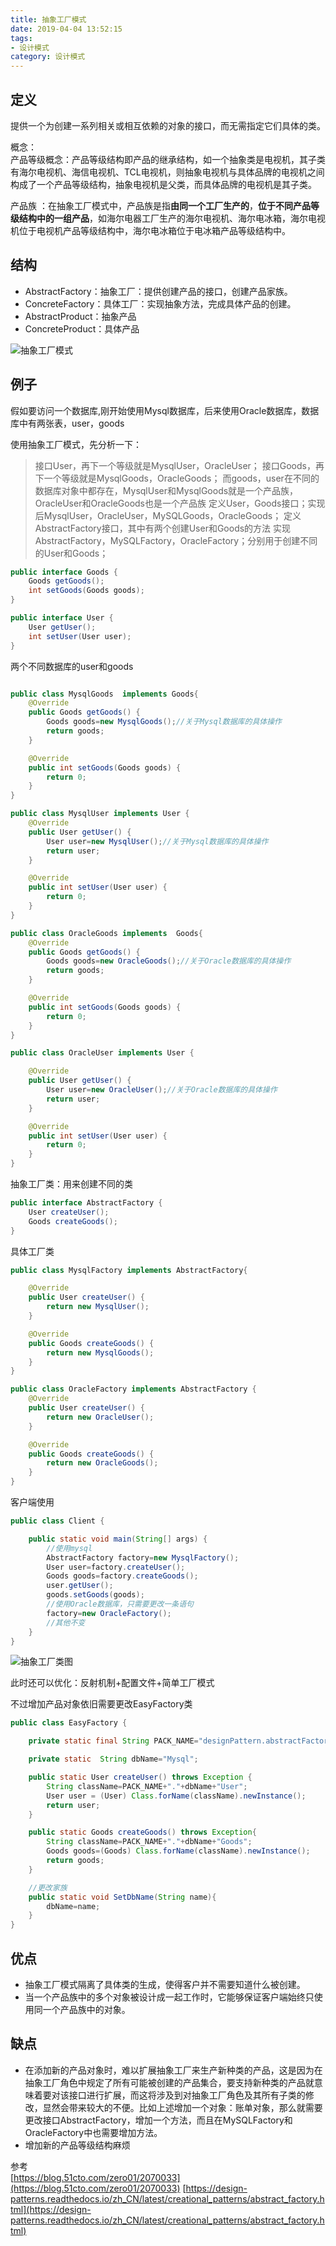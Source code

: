 ```yaml
---
title: 抽象工厂模式
date: 2019-04-04 13:52:15
tags: 
- 设计模式
category: 设计模式
---
```


## 定义
提供一个为创建一系列相关或相互依赖的对象的接口，而无需指定它们具体的类。
<!--more-->
概念：  
产品等级概念：产品等级结构即产品的继承结构，如一个抽象类是电视机，其子类有海尔电视机、海信电视机、TCL电视机，则抽象电视机与具体品牌的电视机之间构成了一个产品等级结构，抽象电视机是父类，而具体品牌的电视机是其子类。

产品族 ：在抽象工厂模式中，产品族是指**由同一个工厂生产的**，**位于不同产品等级结构中的一组产品**，如海尔电器工厂生产的海尔电视机、海尔电冰箱，海尔电视机位于电视机产品等级结构中，海尔电冰箱位于电冰箱产品等级结构中。

## 结构
- AbstractFactory：抽象工厂：提供创建产品的接口，创建产品家族。
- ConcreteFactory：具体工厂：实现抽象方法，完成具体产品的创建。
- AbstractProduct：抽象产品
- ConcreteProduct：具体产品

![抽象工厂模式](抽象工厂模式/抽象工厂模式.jpg)

## 例子

假如要访问一个数据库,刚开始使用Mysql数据库，后来使用Oracle数据库，数据库中有两张表，user，goods 

使用抽象工厂模式，先分析一下：
>接口User，再下一个等级就是MysqlUser，OracleUser；
>接口Goods，再下一个等级就是MysqlGoods，OracleGoods；
>而goods，user在不同的数据库对象中都存在，MysqlUser和MysqlGoods就是一个产品族，OracleUser和OracleGoods也是一个产品族
>定义User，Goods接口；实现后MysqlUser，OracleUser，MySQLGoods，OracleGoods；
>定义AbstractFactory接口，其中有两个创建User和Goods的方法
>实现AbstractFactory，MySQLFactory，OracleFactory；分别用于创建不同的User和Goods；


~~~java
public interface Goods {
    Goods getGoods();
    int setGoods(Goods goods);
}
~~~
~~~java
public interface User {
    User getUser();
    int setUser(User user);
}
~~~

两个不同数据库的user和goods
~~~java

public class MysqlGoods  implements Goods{
    @Override
    public Goods getGoods() {
        Goods goods=new MysqlGoods();//关于Mysql数据库的具体操作
        return goods;
    }

    @Override
    public int setGoods(Goods goods) {
        return 0;
    }
}
~~~
~~~java
public class MysqlUser implements User {
    @Override
    public User getUser() {
        User user=new MysqlUser();//关于Mysql数据库的具体操作
        return user;
    }

    @Override
    public int setUser(User user) {
        return 0;
    }
}
~~~
~~~java
public class OracleGoods implements  Goods{
    @Override
    public Goods getGoods() {
        Goods goods=new OracleGoods();//关于Oracle数据库的具体操作
        return goods;
    }

    @Override
    public int setGoods(Goods goods) {
        return 0;
    }
}

~~~
~~~java
public class OracleUser implements User {

    @Override
    public User getUser() {
        User user=new OracleUser();//关于Oracle数据库的具体操作
        return user;
    }

    @Override
    public int setUser(User user) {
        return 0;
    }
}
~~~
抽象工厂类：用来创建不同的类

~~~java
public interface AbstractFactory {
    User createUser();
    Goods createGoods();
}

~~~
具体工厂类
~~~java
public class MysqlFactory implements AbstractFactory{

    @Override
    public User createUser() {
        return new MysqlUser();
    }

    @Override
    public Goods createGoods() {
        return new MysqlGoods();
    }
}
~~~
~~~java
public class OracleFactory implements AbstractFactory {
    @Override
    public User createUser() {
        return new OracleUser();
    }

    @Override
    public Goods createGoods() {
        return new OracleGoods();
    }
}

~~~
客户端使用
~~~java
public class Client {

    public static void main(String[] args) {
        //使用mysql
        AbstractFactory factory=new MysqlFactory();
        User user=factory.createUser();
        Goods goods=factory.createGoods();
        user.getUser();
        goods.setGoods(goods);
        //使用Oracle数据库，只需要更改一条语句
        factory=new OracleFactory();
        //其他不变
    }
}

~~~

![抽象工厂类图](/抽象工厂模式/AbstractFactory.png)


此时还可以优化：反射机制+配置文件+简单工厂模式

不过增加产品对象依旧需要更改EasyFactory类
~~~java
public class EasyFactory {

    private static final String PACK_NAME="designPattern.abstractFactory";

    private static  String dbName="Mysql";

    public static User createUser() throws Exception {
        String className=PACK_NAME+"."+dbName+"User";
        User user = (User) Class.forName(className).newInstance();
        return user;
    }

    public static Goods createGoods() throws Exception{
        String className=PACK_NAME+"."+dbName+"Goods";
        Goods goods=(Goods) Class.forName(className).newInstance();
        return goods;
    }

    //更改家族
    public static void SetDbName(String name){
        dbName=name;
    }
}
~~~

## 优点
- 抽象工厂模式隔离了具体类的生成，使得客户并不需要知道什么被创建。
- 当一个产品族中的多个对象被设计成一起工作时，它能够保证客户端始终只使用同一个产品族中的对象。

## 缺点
- 在添加新的产品对象时，难以扩展抽象工厂来生产新种类的产品，这是因为在抽象工厂角色中规定了所有可能被创建的产品集合，要支持新种类的产品就意味着要对该接口进行扩展，而这将涉及到对抽象工厂角色及其所有子类的修改，显然会带来较大的不便。比如上述增加一个对象：账单对象，那么就需要更改接口AbstractFactory，增加一个方法，而且在MySQLFactory和OracleFactory中也需要增加方法。
- 增加新的产品等级结构麻烦


参考  
[https://blog.51cto.com/zero01/2070033](https://blog.51cto.com/zero01/2070033)
[https://design-patterns.readthedocs.io/zh_CN/latest/creational_patterns/abstract_factory.html](https://design-patterns.readthedocs.io/zh_CN/latest/creational_patterns/abstract_factory.html)   

